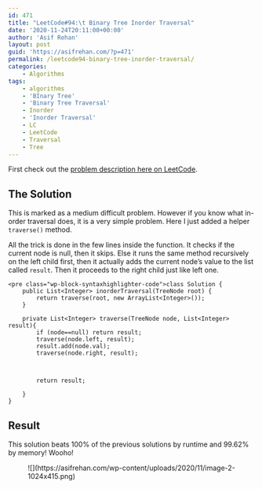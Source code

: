 ```yaml
---
id: 471
title: "LeetCode#94:\t Binary Tree Inorder Traversal"
date: '2020-11-24T20:11:00+00:00'
author: 'Asif Rehan'
layout: post
guid: 'https://asifrehan.com/?p=471'
permalink: /leetcode94-binary-tree-inorder-traversal/
categories:
    - Algorithms
tags:
    - algorithms
    - 'BInary Tree'
    - 'Binary Tree Traversal'
    - Inorder
    - 'Inorder Traversal'
    - LC
    - LeetCode
    - Traversal
    - Tree
---
```


First check out the [problem description here on LeetCode](https://leetcode.com/problems/binary-tree-inorder-traversal/).

## The Solution

This is marked as a medium difficult problem. However if you know what in-order traversal does, it is a very simple problem. Here I just added a helper `traverse()` method.

All the trick is done in the few lines inside the function. It checks if the current node is null, then it skips. Else it runs the same method recursively on the left child first, then it actually adds the current node’s value to the list called `result`. Then it proceeds to the right child just like left one.

```
<pre class="wp-block-syntaxhighlighter-code">class Solution {
    public List<Integer> inorderTraversal(TreeNode root) {
        return traverse(root, new ArrayList<Integer>()); 
    }

    private List<Integer> traverse(TreeNode node, List<Integer> result){
        if (node==null) return result;        
        traverse(node.left, result);        
        result.add(node.val);        
        traverse(node.right, result);
        

        
        return result;
        
    }
}
```

## Result

This solution beats 100% of the previous solutions by runtime and 99.62% by memory! Wooho!

<figure class="wp-block-image size-large">![](https://asifrehan.com/wp-content/uploads/2020/11/image-2-1024x415.png)</figure>